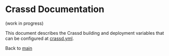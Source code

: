 # Crassd Documentation
(work in progress)

This document describes the Crassd building and deployment variables that can be configured at [crassd.yml](../vars/crassd.yml).


Back to [main](main.md)
